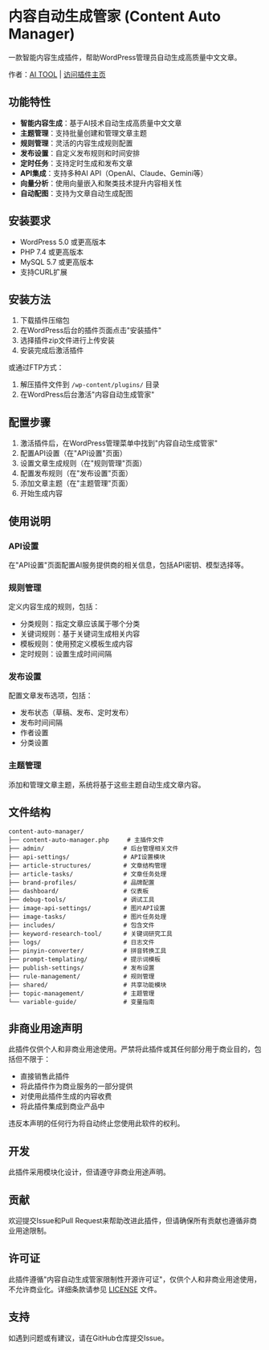 # 内容自动生成管家 (Content Auto Manager)

一款智能内容生成插件，帮助WordPress管理员自动生成高质量中文文章。

作者：[AI TOOL](https://www.kdjingpai.com/) | [访问插件主页](https://www.kdjingpai.com/)

## 功能特性

- **智能内容生成**：基于AI技术自动生成高质量中文文章
- **主题管理**：支持批量创建和管理文章主题
- **规则管理**：灵活的内容生成规则配置
- **发布设置**：自定义发布规则和时间安排
- **定时任务**：支持定时生成和发布文章
- **API集成**：支持多种AI API（OpenAI、Claude、Gemini等）
- **向量分析**：使用向量嵌入和聚类技术提升内容相关性
- **自动配图**：支持为文章自动生成配图

## 安装要求

- WordPress 5.0 或更高版本
- PHP 7.4 或更高版本
- MySQL 5.7 或更高版本
- 支持CURL扩展

## 安装方法

1. 下载插件压缩包
2. 在WordPress后台的插件页面点击"安装插件"
3. 选择插件zip文件进行上传安装
4. 安装完成后激活插件

或通过FTP方式：

1. 解压插件文件到 `/wp-content/plugins/` 目录
2. 在WordPress后台激活"内容自动生成管家"

## 配置步骤

1. 激活插件后，在WordPress管理菜单中找到"内容自动生成管家"
2. 配置API设置（在"API设置"页面）
3. 设置文章生成规则（在"规则管理"页面）
4. 配置发布规则（在"发布设置"页面）
5. 添加文章主题（在"主题管理"页面）
6. 开始生成内容

## 使用说明

### API设置
在"API设置"页面配置AI服务提供商的相关信息，包括API密钥、模型选择等。

### 规则管理
定义内容生成的规则，包括：
- 分类规则：指定文章应该属于哪个分类
- 关键词规则：基于关键词生成相关内容
- 模板规则：使用预定义模板生成内容
- 定时规则：设置生成时间间隔

### 发布设置
配置文章发布选项，包括：
- 发布状态（草稿、发布、定时发布）
- 发布时间间隔
- 作者设置
- 分类设置

### 主题管理
添加和管理文章主题，系统将基于这些主题自动生成文章内容。

## 文件结构

```
content-auto-manager/
├── content-auto-manager.php     # 主插件文件
├── admin/                      # 后台管理相关文件
├── api-settings/               # API设置模块
├── article-structures/         # 文章结构管理
├── article-tasks/              # 文章任务处理
├── brand-profiles/             # 品牌配置
├── dashboard/                  # 仪表板
├── debug-tools/                # 调试工具
├── image-api-settings/         # 图片API设置
├── image-tasks/                # 图片任务处理
├── includes/                   # 包含文件
├── keyword-research-tool/      # 关键词研究工具
├── logs/                       # 日志文件
├── pinyin-converter/           # 拼音转换工具
├── prompt-templating/          # 提示词模板
├── publish-settings/           # 发布设置
├── rule-management/            # 规则管理
├── shared/                     # 共享功能模块
├── topic-management/           # 主题管理
└── variable-guide/             # 变量指南
```

## 非商业用途声明

此插件仅供个人和非商业用途使用。严禁将此插件或其任何部分用于商业目的，包括但不限于：

- 直接销售此插件
- 将此插件作为商业服务的一部分提供
- 对使用此插件生成的内容收费
- 将此插件集成到商业产品中

违反本声明的任何行为将自动终止您使用此软件的权利。

## 开发

此插件采用模块化设计，但请遵守非商业用途声明。

## 贡献

欢迎提交Issue和Pull Request来帮助改进此插件，但请确保所有贡献也遵循非商业用途限制。

## 许可证

此插件遵循"内容自动生成管家限制性开源许可证"，仅供个人和非商业用途使用，不允许商业化。详细条款请参见 [LICENSE](LICENSE) 文件。

## 支持

如遇到问题或有建议，请在GitHub仓库提交Issue。